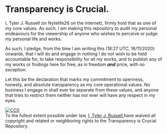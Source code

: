 # Transparency is Crucial.

I, Tyler J. Russell (or Nytelife26 on the internet), firmly hold that as one of
my core values. As such, I am making this repository to audit my personal
endeavours for the viewership of anyone who wishes to perceive or judge my
personal life and works.

As such, I pledge, from the time I am writing this (18:27 UTC, 16/11/2020)
onwards, that I will do and engage in nothing I do not wish to be held
accountable for, to take responsibility for all my works, and to publish
any of my works or findings here for free, as in freedom ***and*** price,
with no exception.

Let this be the declaration that marks my commitment to openness, honesty, and
absolute transparency as my core operational values. No business I engage in
shall ever be separate from these values, and anyone that tries to restrict them
neither has nor ever will have any respect in my eyes.

<p xmlns:dct="http://purl.org/dc/terms/">
	<a rel="license" href="http://creativecommons.org/publicdomain/zero/1.0/">
		<img 
			src="https://licensebuttons.net/p/zero/1.0/88x31.png" 
			style="border-style: none;" 
			alt="CC0" 
		/>
	</a>
	<br />
	To the fullest extent possible under law,
	<a rel="dct:publisher" href="https://keybase.io/nytelife26/">
		<span property="dct:title">I, Tyler J. Russell</span>
	</a>
	have waived all copyright and related or neighboring rights to the
	<span property="dct:title">Transparency is Crucial Repository</span>.
</p>
